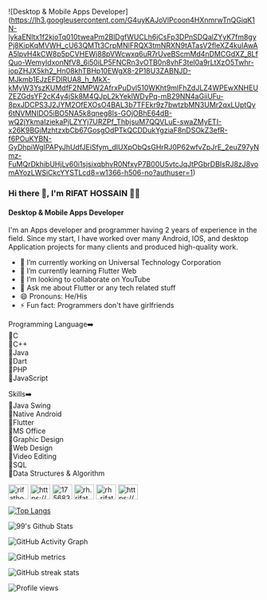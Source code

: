 ![Desktop & Mobile Apps Developer]
(https://lh3.googleusercontent.com/G4uyKAJoVlPcoon4HXnmrwTnQGiqK1N-lykaENltx1f2kjoTq010tweaPm2BlDgfWUCLh6jCsFp3DPnSDQalZYyK7fm8gyPj8KipKqMVWH_cU63QMTt3CrpMNlFRQX3tmNRXN9tATasV2fleXZ4kuIAwAA5lpvH4kCW8p5pCVHEWj88pVWcwxq6uR7rUveBScmMd4nDMCGdXZ_8LfQuo-WemyIdxonNfV8_6i50iLP5FNCRn3vOTB0n8vhF3tel0a9rLtXzO5Twhr-iopZHJX5kh2_Hn08khTBHp10EWgX8-2P18U3ZABNJD-MJkmb1EJzEFDIRUA8_h_MkX-kMyW3YszKUMdfF2NMPW2AfrxPuDvl510WKht9mlFhZdJLZ4WPEwXNHEUZEZGdsYF2cK4y4jSk8M4QJpL2kYeklWDyPq-mB29NN4aGiiUFu-8pxJDCPS3J2JYM2OfEXOsO4BAL3b7TFEkr9z7bwtzbMN3UMr2qxLUptQy6tNVMNIDO5iBO5NA5k8qneg8Is-GOjOBhE64dB-wQ2jYkmaIziekaPjLZYYj7URZPf_ThbjsuM7QQVLuE-swaZMyETI-x26K9BGjMzhtzxbCb67GosgOdPTkQCDDukYgziaF8nDSOkZ3efR-f6POuKYBN-GyDhpiWgIPAPyJhUdfJEiSfym_dIUXpObQsGHrRJ0P62wfvZpJrE_2euZ97yNmz-FuMQrDkhibUHjLv60i1sjsixqbhvR0NfxyP7B00U5vtcJqJtPGbrDBIsRJ8zJ8vomAYozLWSiCkcYYSTLcd8=w1366-h506-no?authuser=1)

### Hi there 👋, I'm RIFAT HOSSAIN 👨‍💻
#### Desktop & Mobile Apps Developer

I'm an Apps developer and programmer having 2 years of experience in the field. Since my start, I have worked over many Android, IOS, and desktop Application projects for many clients and produced high-quality work.

- 🔭 I’m currently working on Universal Technology Corporation 
- 🌱 I’m currently learning Flutter Web 
- 👯 I’m looking to collaborate on YouTube 
- 💬 Ask me about Flutter or any tech related stuff 
- 😄 Pronouns: He/His 
- ⚡ Fun fact: Programmers don't have girlfriends 


Programming Language➡️
 <br />🔸C
 <br />🔸C++
 <br />🔸Java
 <br />🔸Dart
 <br />🔸PHP
 <br />🔸JavaScript

Skills➡️
 <br />🔸Java Swing
 <br />🔸Native Android
 <br />🔸Flutter
 <br />🔸MS Office
 <br />🔸Graphic Design
 <br />🔸Web Design
 <br />🔸Video Editing
 <br />🔸SQL
 <br />🔸Data Structures & Algorithm



<p align="left">
<a href="https://twitter.com/rifatho25073502" target="blank"><img align="center" src="https://raw.githubusercontent.com/rahuldkjain/github-profile-readme-generator/master/src/images/icons/Social/twitter.svg" alt="rifatho25073502" height="30" width="40" /></a>
<a href="https://linkedin.com/in/https://www.linkedin.com/in/rifat-hossain-66811b201/" target="blank"><img align="center" src="https://raw.githubusercontent.com/rahuldkjain/github-profile-readme-generator/master/src/images/icons/Social/linked-in-alt.svg" alt="https://www.linkedin.com/in/rifat-hossain-66811b201/" height="30" width="40" /></a>
<a href="https://stackoverflow.com/users/17568395" target="blank"><img align="center" src="https://raw.githubusercontent.com/rahuldkjain/github-profile-readme-generator/master/src/images/icons/Social/stack-overflow.svg" alt="17568395" height="30" width="40" /></a>
<a href="https://fb.com/rh.rifat.33633" target="blank"><img align="center" src="https://raw.githubusercontent.com/rahuldkjain/github-profile-readme-generator/master/src/images/icons/Social/facebook.svg" alt="rh.rifat.33633" height="30" width="40" /></a>
<a href="https://instagram.com/rh_rifat220" target="blank"><img align="center" src="https://raw.githubusercontent.com/rahuldkjain/github-profile-readme-generator/master/src/images/icons/Social/instagram.svg" alt="rh_rifat220" height="30" width="40" /></a>
<a href="https://www.youtube.com/c/https://www.youtube.com/channel/uchqjehnirrnymwtyk0rh9jg" target="blank"><img align="center" src="https://raw.githubusercontent.com/rahuldkjain/github-profile-readme-generator/master/src/images/icons/Social/youtube.svg" alt="https://www.youtube.com/channel/uchqjehnirrnymwtyk0rh9jg" height="30" width="40" /></a>
</p>

[![Top Langs](https://github-readme-stats.vercel.app/api/top-langs/?username=rifathossain82&layout=compact)](https://github.com/anuraghazra/github-readme-stats)

![99's Github Stats](https://github-readme-stats.vercel.app/api?username=rifathossain82&bg_color=30,e96443,904e95&title_color=fff&text_color=fff)

![GitHub Activity Graph](https://activity-graph.herokuapp.com/graph?username=rifathossain82)  

![GitHub metrics](https://metrics.lecoq.io/rifathossain82)  

![GitHub streak stats](https://github-readme-streak-stats.herokuapp.com/?user=rifathossain82)  

![Profile views](https://gpvc.arturio.dev/rifathossain82)  
